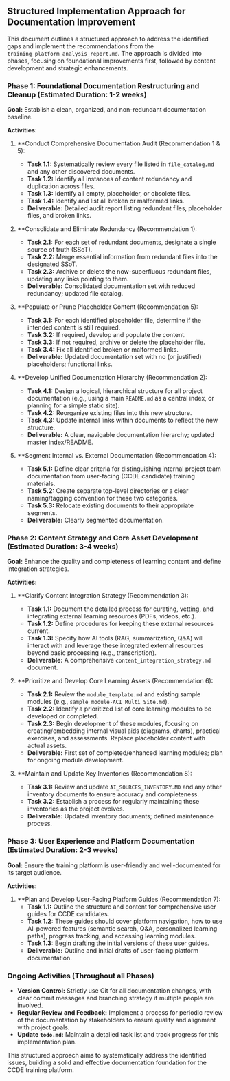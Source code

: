 ## Structured Implementation Approach for Documentation Improvement

This document outlines a structured approach to address the identified gaps and implement the recommendations from the `training_platform_analysis_report.md`. The approach is divided into phases, focusing on foundational improvements first, followed by content development and strategic enhancements.

### Phase 1: Foundational Documentation Restructuring and Cleanup (Estimated Duration: 1-2 weeks)

**Goal:** Establish a clean, organized, and non-redundant documentation baseline.

**Activities:**

1.  **Conduct Comprehensive Documentation Audit (Recommendation 1 & 5):
    *   **Task 1.1:** Systematically review every file listed in `file_catalog.md` and any other discovered documents.
    *   **Task 1.2:** Identify all instances of content redundancy and duplication across files.
    *   **Task 1.3:** Identify all empty, placeholder, or obsolete files.
    *   **Task 1.4:** Identify and list all broken or malformed links.
    *   **Deliverable:** Detailed audit report listing redundant files, placeholder files, and broken links.

2.  **Consolidate and Eliminate Redundancy (Recommendation 1):
    *   **Task 2.1:** For each set of redundant documents, designate a single source of truth (SSoT).
    *   **Task 2.2:** Merge essential information from redundant files into the designated SSoT.
    *   **Task 2.3:** Archive or delete the now-superfluous redundant files, updating any links pointing to them.
    *   **Deliverable:** Consolidated documentation set with reduced redundancy; updated file catalog.

3.  **Populate or Prune Placeholder Content (Recommendation 5):
    *   **Task 3.1:** For each identified placeholder file, determine if the intended content is still required.
    *   **Task 3.2:** If required, develop and populate the content.
    *   **Task 3.3:** If not required, archive or delete the placeholder file.
    *   **Task 3.4:** Fix all identified broken or malformed links.
    *   **Deliverable:** Updated documentation set with no (or justified) placeholders; functional links.

4.  **Develop Unified Documentation Hierarchy (Recommendation 2):
    *   **Task 4.1:** Design a logical, hierarchical structure for all project documentation (e.g., using a main `README.md` as a central index, or planning for a simple static site).
    *   **Task 4.2:** Reorganize existing files into this new structure.
    *   **Task 4.3:** Update internal links within documents to reflect the new structure.
    *   **Deliverable:** A clear, navigable documentation hierarchy; updated master index/README.

5.  **Segment Internal vs. External Documentation (Recommendation 4):
    *   **Task 5.1:** Define clear criteria for distinguishing internal project team documentation from user-facing (CCDE candidate) training materials.
    *   **Task 5.2:** Create separate top-level directories or a clear naming/tagging convention for these two categories.
    *   **Task 5.3:** Relocate existing documents to their appropriate segments.
    *   **Deliverable:** Clearly segmented documentation.

### Phase 2: Content Strategy and Core Asset Development (Estimated Duration: 3-4 weeks)

**Goal:** Enhance the quality and completeness of learning content and define integration strategies.

**Activities:**

1.  **Clarify Content Integration Strategy (Recommendation 3):
    *   **Task 1.1:** Document the detailed process for curating, vetting, and integrating external learning resources (PDFs, videos, etc.).
    *   **Task 1.2:** Define procedures for keeping these external resources current.
    *   **Task 1.3:** Specify how AI tools (RAG, summarization, Q&A) will interact with and leverage these integrated external resources beyond basic processing (e.g., transcription).
    *   **Deliverable:** A comprehensive `content_integration_strategy.md` document.

2.  **Prioritize and Develop Core Learning Assets (Recommendation 6):
    *   **Task 2.1:** Review the `module_template.md` and existing sample modules (e.g., `sample_module-ACI_Multi_Site.md`).
    *   **Task 2.2:** Identify a prioritized list of core learning modules to be developed or completed.
    *   **Task 2.3:** Begin development of these modules, focusing on creating/embedding internal visual aids (diagrams, charts), practical exercises, and assessments. Replace placeholder content with actual assets.
    *   **Deliverable:** First set of completed/enhanced learning modules; plan for ongoing module development.

3.  **Maintain and Update Key Inventories (Recommendation 8):
    *   **Task 3.1:** Review and update `AI_SOURCES_INVENTORY.MD` and any other inventory documents to ensure accuracy and completeness.
    *   **Task 3.2:** Establish a process for regularly maintaining these inventories as the project evolves.
    *   **Deliverable:** Updated inventory documents; defined maintenance process.

### Phase 3: User Experience and Platform Documentation (Estimated Duration: 2-3 weeks)

**Goal:** Ensure the training platform is user-friendly and well-documented for its target audience.

**Activities:**

1.  **Plan and Develop User-Facing Platform Guides (Recommendation 7):
    *   **Task 1.1:** Outline the structure and content for comprehensive user guides for CCDE candidates.
    *   **Task 1.2:** These guides should cover platform navigation, how to use AI-powered features (semantic search, Q&A, personalized learning paths), progress tracking, and accessing learning modules.
    *   **Task 1.3:** Begin drafting the initial versions of these user guides.
    *   **Deliverable:** Outline and initial drafts of user-facing platform documentation.

### Ongoing Activities (Throughout all Phases)

*   **Version Control:** Strictly use Git for all documentation changes, with clear commit messages and branching strategy if multiple people are involved.
*   **Regular Review and Feedback:** Implement a process for periodic review of the documentation by stakeholders to ensure quality and alignment with project goals.
*   **Update `todo.md`:** Maintain a detailed task list and track progress for this implementation plan.

This structured approach aims to systematically address the identified issues, building a solid and effective documentation foundation for the CCDE training platform.
